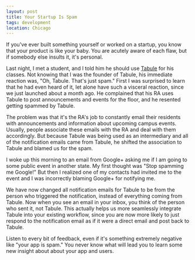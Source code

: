 ```yaml
---
layout: post
title: Your Startup Is Spam
tags: development
location: Chicago
---
```


If you've ever built something yourself or worked on a startup, you know that your product is like your baby. You are acutely aware of each flaw, but if somebody else insults it, it's personal.

Last night, I met a student, and I told him he should use [Tabule](https://tabuleapp.com) for his classes. Not knowing that I was the founder of Tabule, his immediate reaction was, "Oh, Tabule. That's just spam." First I was surprised to learn that he had even heard of it, let alone have such a visceral reaction, since we just launched about a month ago. He complained that his RA uses Tabule to post announcements and events for the floor, and he resented getting spammed by Tabule.

The problem was that it's the RA's job to constantly email their residents with announcements and information about upcoming campus events. Usually, people associate these emails with the RA and deal with them accordingly. But because Tabule was being used as an intermediary and all of the notification emails came from Tabule, he shifted the association to Tabule and blamed us for the spam.

I woke up this morning to an email from Google+ asking me if I am going to some public event in another state. My first thought was "Stop spamming me Google!" But then I realized one of my contacts had invited me to the event and I was incorrectly blaming Google+ for notifying me.

We have now changed all notification emails for Tabule to be from the person who triggered the notification, instead of everything coming from Tabule. Now when you see an email in your inbox, you think of the person who sent it, not Tabule. This actually helps us more seamlessly integrate Tabule into your existing workflow, since you are now more likely to just respond to the notification email as if it were a direct email and post back to Tabule.

Listen to every bit of feedback, even if it's something extremely negative like "your app is spam." You never know what will lead you to learn some new insight about about your app and users.
